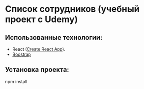 # Cписок сотрудников (учебный проект c Udemy)


## Использованные технологии:
- React ([Create React App](https://github.com/facebook/create-react-app)).
- [Boostrap](https://getbootstrap.com/)

## Установка проекта:
npm install



